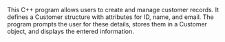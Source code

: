 This C++ program allows users to create and manage customer records. It defines a Customer structure with attributes for ID, name, and email. The program prompts the user for these details, stores them in a Customer object, and displays the entered information.
